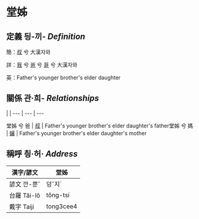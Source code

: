 # 堂姊
## 定義 딍-끼- _Definition_
簡：[叔](member11.md) 兮 大漢자와

詳：[我](member1.md) 兮 [爸](member2.md) 兮 [哥](member11.md) 兮 大漢자와

英：Father's younger brother's elder daughter

## 關係 관·희- _Relationships_

 | | 
--- | --- | --- 


堂姊 兮 爸 | [叔](member11.md) | Father's younger brother's elder daughter's father堂姊 兮 媽 | [嬸](member34.md) | Father's younger brother's elder daughter's mother

## 稱呼 칑·허· _Address_

漢字/諺文 | 堂姊
--- | ---
諺文 깐-뿐ˆ | 덩ˆ지ˊ
台羅 Tâi-lô | tông-tsí
戴字 Taiji | tong3cee4


